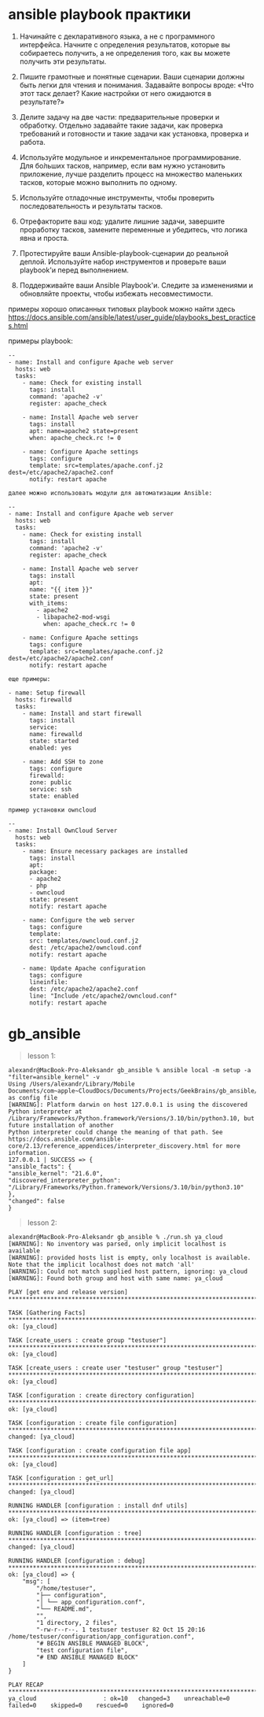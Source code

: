 # ansible playbook практики

1. Начинайте с декларативного языка, а не c программного интерфейса. Начните с определения результатов, которые вы собираетесь получить, а не определения того, как вы можете получить эти результаты.

2. Пишите грамотные и понятные сценарии. Ваши сценарии должны быть легки для чтения и понимания. Задавайте вопросы вроде: «Что этот таск делает? Какие настройки от него ожидаются в результате?»

3. Делите задачу на две части: предварительные проверки и обработку. Отдельно задавайте такие задачи, как проверка требований и готовности и такие задачи как установка, проверка и работа.

4. Используйте модульное и инкрементальное программирование. Для бо́льших тасков, например, если вам нужно установить приложение, лучше разделить процесс на множество маленьких тасков, которые можно выполнить по одному.

5. Используйте отладочные инструменты, чтобы проверить последовательность и результаты тасков.

6. Отрефакторите ваш код: удалите лишние задачи, завершите проработку тасков, замените переменные и убедитесь, что логика явна и проста.

7. Протестируйте ваши Ansible-playbook-сценарии до реальной деплой. Используйте набор инструментов и проверьте ваши playbook'и перед выполнением.

8. Поддерживайте ваши Ansible Playbook'и. Следите за изменениями и обновляйте проекты, чтобы избежать несовместимости.

примеры хорошо описанных типовых  playbook можно найти здесь
https://docs.ansible.com/ansible/latest/user_guide/playbooks_best_practices.html

примеры playbook:

```
--
- name: Install and configure Apache web server
  hosts: web
  tasks:
    - name: Check for existing install
      tags: install
      command: 'apache2 -v'
      register: apache_check

    - name: Install Apache web server
      tags: install
      apt: name=apache2 state=present
      when: apache_check.rc != 0

    - name: Configure Apache settings
      tags: configure
      template: src=templates/apache.conf.j2 dest=/etc/apache2/apache2.conf
      notify: restart apache

далее можно использовать модули для автоматизации Ansible:

--
- name: Install and configure Apache web server
  hosts: web
  tasks:
    - name: Check for existing install
      tags: install
      command: 'apache2 -v'
      register: apache_check

    - name: Install Apache web server
      tags: install
      apt:
      name: "{{ item }}"
      state: present
      with_items:
        - apache2
        - libapache2-mod-wsgi
          when: apache_check.rc != 0

    - name: Configure Apache settings
      tags: configure
      template: src=templates/apache.conf.j2 dest=/etc/apache2/apache2.conf
      notify: restart apache

еще примеры:

- name: Setup firewall
  hosts: firewalld
  tasks:
    - name: Install and start firewall
      tags: install
      service:
      name: firewalld
      state: started
      enabled: yes

    - name: Add SSH to zone
      tags: configure
      firewalld:
      zone: public
      service: ssh
      state: enabled

пример установки owncloud

--
- name: Install OwnCloud Server
  hosts: web
  tasks:
    - name: Ensure necessary packages are installed
      tags: install
      apt:
      package:
      - apache2
      - php
      - owncloud
      state: present
      notify: restart apache

    - name: Configure the web server
      tags: configure
      template:
      src: templates/owncloud.conf.j2
      dest: /etc/apache2/owncloud.conf
      notify: restart apache

    - name: Update Apache configuration
      tags: configure
      lineinfile:
      dest: /etc/apache2/apache2.conf
      line: "Include /etc/apache2/owncloud.conf"
      notify: restart apache

```

# gb_ansible

> lesson 1:
```log
alexandr@MacBook-Pro-Aleksandr gb_ansible % ansible local -m setup -a "filter=ansible_kernel" -v  
Using /Users/alexandr/Library/Mobile Documents/com~apple~CloudDocs/Documents/Projects/GeekBrains/gb_ansible/ansible.cfg as config file
[WARNING]: Platform darwin on host 127.0.0.1 is using the discovered Python interpreter at /Library/Frameworks/Python.framework/Versions/3.10/bin/python3.10, but future installation of another
Python interpreter could change the meaning of that path. See https://docs.ansible.com/ansible-core/2.13/reference_appendices/interpreter_discovery.html for more information.
127.0.0.1 | SUCCESS => {
"ansible_facts": {
"ansible_kernel": "21.6.0",
"discovered_interpreter_python": "/Library/Frameworks/Python.framework/Versions/3.10/bin/python3.10"
},
"changed": false
}
```

> lesson 2:
```log
alexandr@MacBook-Pro-Aleksandr gb_ansible % ./run.sh ya_cloud
[WARNING]: No inventory was parsed, only implicit localhost is available
[WARNING]: provided hosts list is empty, only localhost is available. Note that the implicit localhost does not match 'all'
[WARNING]: Could not match supplied host pattern, ignoring: ya_cloud
[WARNING]: Found both group and host with same name: ya_cloud

PLAY [get env and release version] ******************************************************************************************************************************************************************

TASK [Gathering Facts] ******************************************************************************************************************************************************************************
ok: [ya_cloud]

TASK [create_users : create group "testuser"] *******************************************************************************************************************************************************
ok: [ya_cloud]

TASK [create_users : create user "testuser" group "testuser"] ***************************************************************************************************************************************
ok: [ya_cloud]

TASK [configuration : create directory configuration] ***********************************************************************************************************************************************
ok: [ya_cloud]

TASK [configuration : create file configuration] ****************************************************************************************************************************************************
changed: [ya_cloud]

TASK [configuration : create configuration file app] ************************************************************************************************************************************************
ok: [ya_cloud]

TASK [configuration : get_url] **********************************************************************************************************************************************************************
changed: [ya_cloud]

RUNNING HANDLER [configuration : install dnf utils] *************************************************************************************************************************************************
ok: [ya_cloud] => (item=tree)

RUNNING HANDLER [configuration : tree] **************************************************************************************************************************************************************
changed: [ya_cloud]

RUNNING HANDLER [configuration : debug] *************************************************************************************************************************************************************
ok: [ya_cloud] => {
    "msg": [
        "/home/testuser",
        "├── configuration",
        "│ └── app_configuration.conf",
        "└── README.md",
        "",
        "1 directory, 2 files",
        "-rw-r--r--. 1 testuser testuser 82 Oct 15 20:16 /home/testuser/configuration/app_configuration.conf",
        "# BEGIN ANSIBLE MANAGED BLOCK",
        "test configuration file",
        "# END ANSIBLE MANAGED BLOCK"
    ]
}

PLAY RECAP ******************************************************************************************************************************************************************************************
ya_cloud                   : ok=10   changed=3    unreachable=0    failed=0    skipped=0    rescued=0    ignored=0   


```